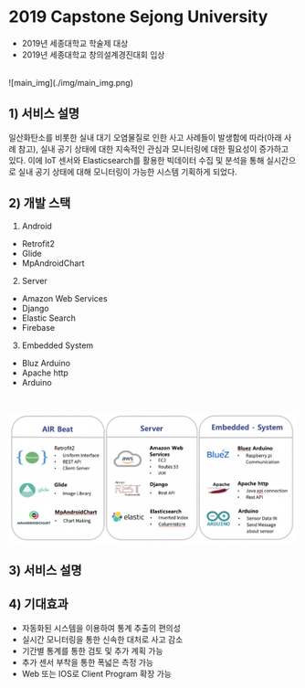 # 2019 Capstone Sejong University
   - 2019년 세종대학교 학술제 대상
   - 2019년 세종대학교 창의설계경진대회 입상
</br>  
![main_img](./img/main_img.png)

## 1) 서비스 설명
일산화탄소를 비롯한 실내 대기 오염물질로 인한 사고 사례들이 발생함에 따라(아래 사례 참고), 실내 공기 상태에 대한 지속적인 관심과 모니터링에 대한 필요성이 증가하고 있다. 이에 IoT 센서와 Elasticsearch를 활용한 빅데이터 수집 및 분석을 통해 실시간으로 실내 공기 상태에 대해 모니터링이 가능한 시스템 기획하게 되었다.

## 2) 개발 스택
1) Android
  - Retrofit2
  - Glide
  - MpAndroidChart
  
2) Server
  - Amazon Web Services
  - Django
  - Elastic Search
  - Firebase
  
3) Embedded System
  - Bluz Arduino
  - Apache http
  - Arduino

</br>

![module](./img/module.png)

## 3) 서비스 설명


## 4) 기대효과
   - 자동화된 시스템을 이용하여 통계 추출의 편의성
   - 실시간 모니터링을 통한 신속한 대처로 사고 감소
   - 기간별 통계를 통한 검토 및 추가 계획 가능
   - 추가 센서 부착을 통한 폭넓은 측정 가능
   - Web 또는 IOS로 Client Program 확장 가능

  

  
